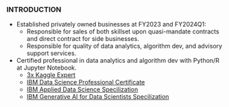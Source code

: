 ### INTRODUCTION
* Established privately owned businesses at FY2023 and FY2024Q1:
  * Responsible for sales of both skillset upon quasi-mandate contracts and direct contract for side businesses.
  * Responsible for quality of data analytics, algorithm dev, and advisory support services.
* Certified professional in data analytics and algorithm dev with Python/R at Jupyter Notebook.
  * [3x Kaggle Expert](https://github.com/Satoru-Shibata-JPN/Kaggle/blob/main/Evidence_3x_Kaggle_Expert.pdf)
  * [IBM Data Science Professional Certificate](https://www.credly.com/badges/c401bae6-9e5c-4071-8301-871a4283e4b2)
  * [IBM Applied Data Science Specilization](https://www.coursera.org/account/accomplishments/specialization/UYB8WV8FQDSH)
  * [IBM Generative AI for Data Scientists Specilization](https://www.coursera.org/account/accomplishments/specialization/EQMNLGETBUM3)
